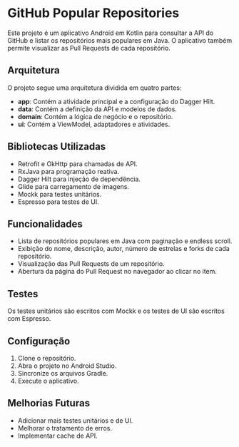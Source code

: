 # GitHub Popular Repositories

Este projeto é um aplicativo Android em Kotlin para consultar a API do GitHub e listar os repositórios mais populares em Java. O aplicativo também permite visualizar as Pull Requests de cada repositório.

## Arquitetura

O projeto segue uma arquitetura dividida em quatro partes:
- **app**: Contém a atividade principal e a configuração do Dagger Hilt.
- **data**: Contém a definição da API e modelos de dados.
- **domain**: Contém a lógica de negócio e o repositório.
- **ui**: Contém a ViewModel, adaptadores e atividades.

## Bibliotecas Utilizadas

- Retrofit e OkHttp para chamadas de API.
- RxJava para programação reativa.
- Dagger Hilt para injeção de dependência.
- Glide para carregamento de imagens.
- Mockk para testes unitários.
- Espresso para testes de UI.

## Funcionalidades

- Lista de repositórios populares em Java com paginação e endless scroll.
- Exibição do nome, descrição, autor, número de estrelas e forks de cada repositório.
- Visualização das Pull Requests de um repositório.
- Abertura da página do Pull Request no navegador ao clicar no item.

## Testes

Os testes unitários são escritos com Mockk e os testes de UI são escritos com Espresso.

## Configuração

1. Clone o repositório.
2. Abra o projeto no Android Studio.
3. Sincronize os arquivos Gradle.
4. Execute o aplicativo.

## Melhorias Futuras

- Adicionar mais testes unitários e de UI.
- Melhorar o tratamento de erros.
- Implementar cache de API.

